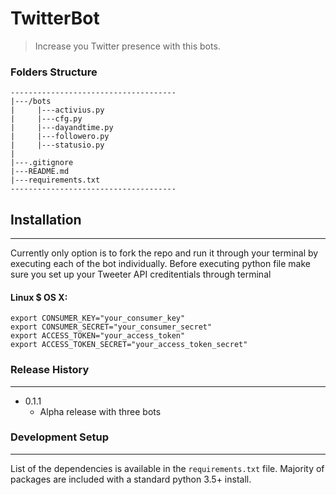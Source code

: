 # TwitterBot
> Increase you Twitter presence with this bots.

### Folders Structure
```
-------------------------------------
|---/bots
|     |---activius.py
|     |---cfg.py
|     |---dayandtime.py
|     |---followero.py
|     |---statusio.py
|
|---.gitignore
|---README.md
|---requirements.txt
-------------------------------------
```

## Installation

_____
Currently only option is to fork the repo and run it through your terminal by executing each of the bot individually.
Before executing python file make sure you set up your Tweeter API creditentials through terminal

#### Linux $ OS X:
```
export CONSUMER_KEY="your_consumer_key"
export CONSUMER_SECRET="your_consumer_secret"
export ACCESS_TOKEN="your_access_token"
export ACCESS_TOKEN_SECRET="your_access_token_secret"
```

### Release History

________
* 0.1.1
  * Alpha release with three bots


### Development Setup

_____
List of the dependencies is available in the `requirements.txt` file. Majority of packages are included with a standard python 3.5+ install.
